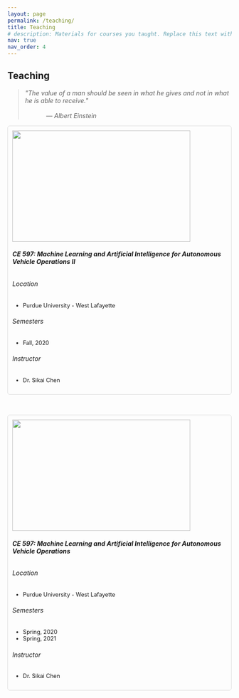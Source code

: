 ```yaml
---
layout: page
permalink: /teaching/
title: Teaching
# description: Materials for courses you taught. Replace this text with your description.
nav: true
nav_order: 4
---
```


<h2 style="text-align: left;">Teaching</h2>

> <i>"The value of a man should be seen in what he gives and not in what he is able to receive."</i><br>&nbsp;&nbsp;&nbsp;&nbsp;&nbsp;&nbsp;&nbsp;&nbsp;&nbsp;&nbsp;&nbsp;&nbsp;&nbsp;&nbsp;&nbsp;&nbsp;&nbsp;&nbsp;&nbsp;&nbsp;&nbsp;&nbsp;&nbsp;&nbsp;&nbsp;&nbsp;&nbsp;&nbsp;&nbsp;&nbsp;&nbsp;&nbsp;&nbsp;&nbsp;&nbsp;&nbsp;&nbsp;&nbsp;&nbsp;&nbsp;&nbsp;&nbsp;&nbsp;&nbsp;&nbsp;&nbsp;&nbsp;&nbsp;&nbsp;&nbsp;&nbsp;&nbsp;&nbsp;&nbsp;&nbsp;&nbsp;&nbsp;&nbsp;&nbsp;&nbsp;&nbsp;&nbsp;&nbsp;&nbsp;&nbsp;&nbsp;&nbsp;&nbsp;&nbsp;&nbsp;&nbsp;&nbsp;&nbsp;&nbsp;&nbsp;&nbsp;&nbsp;&nbsp;&nbsp;&nbsp;&nbsp;&nbsp;&nbsp;&nbsp;&nbsp;&nbsp;&nbsp;&nbsp;&nbsp;&nbsp;&nbsp;&nbsp;&nbsp;&nbsp;&nbsp;&nbsp;&nbsp;&nbsp;&nbsp;&nbsp;&nbsp;&nbsp;&nbsp;&nbsp;&nbsp;&nbsp;&nbsp;&nbsp;&nbsp;&nbsp;&nbsp;&nbsp;&nbsp;&nbsp;&nbsp;&nbsp;&nbsp;&nbsp;&nbsp;&nbsp;&nbsp;&nbsp;&nbsp;&nbsp;&nbsp;&nbsp;&nbsp;&nbsp;&nbsp;<i>— Albert Einstein </i>


<!-- Add the following line to your HTML head section, if it's not already there -->
<link href="https://cdn.jsdelivr.net/npm/bootstrap@5.3.0-alpha1/dist/css/bootstrap.min.css" rel="stylesheet" integrity="sha384-KyZXEAg3QhqLMpG8r+Knujsl5/Cg2K0zALuLn8WgY7udD3ke2j0M6blLx9XfEzcn" crossorigin="anonymous">

<!-- <img>: 这是一个HTML元素，表示“图像”，用于在网页上插入图片。
class="img-fluid": 这是一个Bootstrap类，用于使图像在不同屏幕尺寸上保持响应式。它会根据容器的大小自动调整图像的宽度，以保持图像的原始比例。
src="../../assets/img/news-photo/2020_course_ce597.png": src 属性定义了图像的来源。在这里，它指向一个相对路径，表示图像文件位于当前文件所在目录的上两级目录中的 assets/img/news-photo 文件夹内，文件名为 2020_course_ce597.png。
style="width: 400px; height: 300px; margin-right: 20px;": 这是一个内联样式，用于设置图像的宽度、高度和右边距。在这里，宽度设置为400像素，高度设置为300像素，右边距设置为20像素。 -->

<!-- Responsive design for the first course -->
<div class="container" style="border: 1px solid #ddd; padding: 10px; border-radius: 5px;">
  <div class="row">
    <div class="col-12 col-md-6">
      <img class="img-fluid" src="../../assets/img/news-photo/2020_course_ce597_2.png" style="width: 400px; height: 250px; margin-right: 20px;">
    </div>
    <div class="col-12 col-md-6">
      <h6><strong>CE 597: Machine Learning and Artificial Intelligence for Autonomous Vehicle Operations II</strong></h6>
      <h6>Location</h6>
      <ul>
        <li style="font-size: 0.9em;">Purdue University - West Lafayette</li>
      </ul>
      <h6>Semesters</h6>
      <ul>
        <li style="font-size: 0.9em;">Fall, 2020</li>
      </ul>
      <h6>Instructor</h6>
      <ul>
        <li style="font-size: 0.9em;">Dr. Sikai Chen</li>
      </ul>
    </div>
  </div>
</div>

<br> <!-- 这里插入了一个换行标签 -->

<!-- Responsive design for the second course -->
<div class="container" style="border: 1px solid #ddd; padding: 10px; border-radius: 5px;">
  <div class="row">
    <div class="col-12 col-md-6">
      <img class="img-fluid" src="../../assets/img/news-photo/2020_course_ce597.png" style="width: 400px; height: 250px; margin-right: 20px;">
    </div>
    <div class="col-12 col-md-6">
      <h6><strong>CE 597: Machine Learning and Artificial Intelligence for Autonomous Vehicle Operations</strong></h6>
      <h6>Location</h6>
      <ul>
        <li style="font-size: 0.9em;">Purdue University - West Lafayette</li>
      </ul>
      <h6>Semesters</h6>
      <ul>
        <li style="font-size: 0.9em;">Spring, 2020</li>
        <li style="font-size: 0.9em;">Spring, 2021</li>
      </ul>
      <h6>Instructor</h6>
      <ul>
        <li style="font-size: 0.9em;">Dr. Sikai Chen</li>
      </ul>
    </div>
   </div>
</div>

